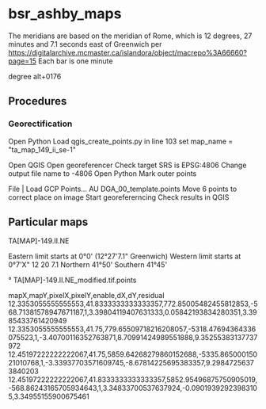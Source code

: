 # bsr_ashby_maps

The meridians are based on the meridian of Rome, which is 12 degrees, 27 minutes and 7.1 seconds east of Greenwich
per https://digitalarchive.mcmaster.ca/islandora/object/macrepo%3A66660?page=15
Each bar is one minute

degree alt+0176

## Procedures

### Georectification

Open Python
Load qgis_create_points.py
in line 103 set map_name = "ta_map_149_ii_se-1"

Open QGIS
Open georeferencer
Check target SRS is EPSG:4806
Change output file name to -4806
Open Python
Mark outer points


File | Load GCP Points... AU DGA_00_template.points
Move 6 points to correct place on image
Start georefererncing
Check results in QGIS




## Particular maps
TA[MAP]-149.II.NE

Eastern limit starts at 0°0' (12°27'7.1" Greenwich)
Western limit starts at 0°7'X"  12 20 7.1
Northern 41°50'
Southern 41°45'

°
TA[MAP]-149.II.NE_modified.tif.points

mapX,mapY,pixelX,pixelY,enable,dX,dY,residual
12.3353055555555553,41.8333333333333357,772.85005482455812853,-568.71381578947671187,1,3.39804119407631333,0.05842193834280351,3.3985433761420949
12.3353055555555553,41.75,779.65509718216208057,-5318.47694364336075523,1,-3.40700116352763871,8.70991424989551888,9.35255383137737972
12.45197222222222067,41.75,5859.64268279860152688,-5335.86500015021010768,1,-3.33937703571609745,-8.67814225695383357,9.29847256373840203
12.45197222222222067,41.8333333333333357,5852.95496875750905019,-568.86243165705934643,1,3.34833700537637924,-0.09019392923983105,3.34955155900675461
